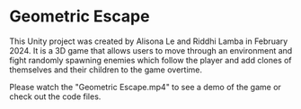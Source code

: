 #   **Geometric Escape**

This Unity project was created by Alisona Le and Riddhi Lamba in February 2024. It is a 3D game that allows users to move through an environment and fight randomly spawning enemies which follow the player and add clones of themselves and their children to the game overtime.

Please watch the "Geometric Escape.mp4" to see a demo of the game or check out the code files.
